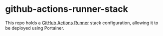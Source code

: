 # github-actions-runner-stack

This repo holds a [GitHub Actions Runner](https://docs.github.com/en/actions/hosting-your-own-runners/managing-self-hosted-runners/about-self-hosted-runners) stack configuration, allowing it to be deployed using Portainer.
